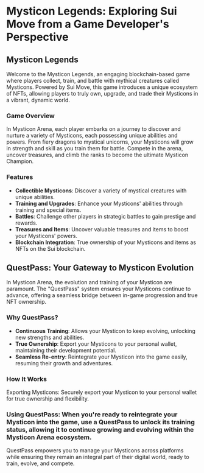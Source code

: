 # Mysticon Legends: Exploring Sui Move from a Game Developer's Perspective

## Mysticon Legends

Welcome to the Mysticon Legends, an engaging blockchain-based game where players collect, train, and battle with mythical creatures called Mysticons. Powered by Sui Move, this game introduces a unique ecosystem of NFTs, allowing players to truly own, upgrade, and trade their Mysticons in a vibrant, dynamic world.

### Game Overview

In Mysticon Arena, each player embarks on a journey to discover and nurture a variety of Mysticons, each possessing unique abilities and powers. From fiery dragons to mystical unicorns, your Mysticons will grow in strength and skill as you train them for battle. Compete in the arena, uncover treasures, and climb the ranks to become the ultimate Mysticon Champion.

### Features

- **Collectible Mysticons**: Discover a variety of mystical creatures with unique abilities.
- **Training and Upgrades**: Enhance your Mysticons' abilities through training and special items.
- **Battles**: Challenge other players in strategic battles to gain prestige and rewards.
- **Treasures and Items**: Uncover valuable treasures and items to boost your Mysticons' powers.
- **Blockchain Integration**: True ownership of your Mysticons and items as NFTs on the Sui blockchain.

## QuestPass: Your Gateway to Mysticon Evolution
In Mysticon Arena, the evolution and training of your Mysticon are paramount. The "QuestPass" system ensures your Mysticons continue to advance, offering a seamless bridge between in-game progression and true NFT ownership.

### Why QuestPass?
- **Continuous Training**: Allows your Mysticon to keep evolving, unlocking new strengths and abilities.
- **True Ownership**: Export your Mysticons to your personal wallet, maintaining their development potential.
- **Seamless Re-entry**: Reintegrate your Mysticon into the game easily, resuming their growth and adventures.

### How It Works
Exporting Mysticons: Securely export your Mysticon to your personal wallet for true ownership and flexibility.

### Using QuestPass: When you're ready to reintegrate your Mysticon into the game, use a QuestPass to unlock its training status, allowing it to continue growing and evolving within the Mysticon Arena ecosystem.

QuestPass empowers you to manage your Mysticons across platforms while ensuring they remain an integral part of their digital world, ready to train, evolve, and compete.

